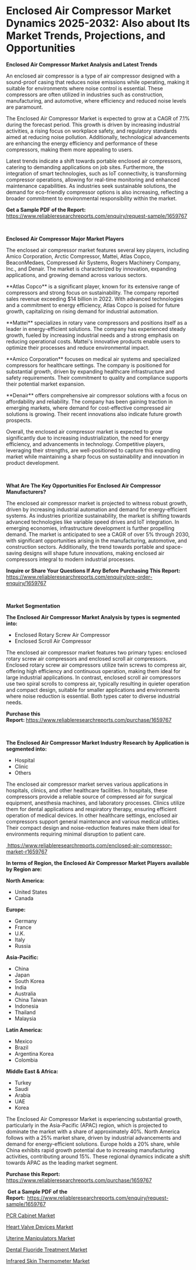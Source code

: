 <p><h1>Enclosed Air Compressor Market Dynamics 2025-2032: Also about Its Market Trends, Projections, and Opportunities</h1></p><p><strong>Enclosed Air Compressor Market Analysis and Latest Trends</strong></p>
<p><p>An enclosed air compressor is a type of air compressor designed with a sound-proof casing that reduces noise emissions while operating, making it suitable for environments where noise control is essential. These compressors are often utilized in industries such as construction, manufacturing, and automotive, where efficiency and reduced noise levels are paramount.</p><p>The Enclosed Air Compressor Market is expected to grow at a CAGR of 7.1% during the forecast period. This growth is driven by increasing industrial activities, a rising focus on workplace safety, and regulatory standards aimed at reducing noise pollution. Additionally, technological advancements are enhancing the energy efficiency and performance of these compressors, making them more appealing to users. </p><p>Latest trends indicate a shift towards portable enclosed air compressors, catering to demanding applications on job sites. Furthermore, the integration of smart technologies, such as IoT connectivity, is transforming compressor operations, allowing for real-time monitoring and enhanced maintenance capabilities. As industries seek sustainable solutions, the demand for eco-friendly compressor options is also increasing, reflecting a broader commitment to environmental responsibility within the market.</p></p>
<p><strong>Get a Sample PDF of the Report:&nbsp;</strong> <a href="https://www.reliableresearchreports.com/enquiry/request-sample/1659767?utm_campaign=112&utm_medium=2&utm_source=Github&utm_content=ia&utm_term=03032025&utm_id=enclosed-air-compressor">https://www.reliableresearchreports.com/enquiry/request-sample/1659767</a></p>
<p>&nbsp;</p>
<p><strong>Enclosed Air Compressor Major Market Players</strong></p>
<p><p>The enclosed air compressor market features several key players, including Amico Corporation, Arctic Compressor, Mattei, Atlas Copco, BeaconMedaes, Compressed Air Systems, Rogers Machinery Company, Inc., and Denair. The market is characterized by innovation, expanding applications, and growing demand across various sectors.</p><p>**Atlas Copco** is a significant player, known for its extensive range of compressors and strong focus on sustainability. The company reported sales revenue exceeding $14 billion in 2022. With advanced technologies and a commitment to energy efficiency, Atlas Copco is poised for future growth, capitalizing on rising demand for industrial automation.</p><p>**Mattei** specializes in rotary vane compressors and positions itself as a leader in energy-efficient solutions. The company has experienced steady growth, fueled by increasing industrial needs and a strong emphasis on reducing operational costs. Mattei's innovative products enable users to optimize their processes and reduce environmental impact.</p><p>**Amico Corporation** focuses on medical air systems and specialized compressors for healthcare settings. The company is positioned for substantial growth, driven by expanding healthcare infrastructure and safety requirements. Their commitment to quality and compliance supports their potential market expansion.</p><p>**Denair** offers comprehensive air compressor solutions with a focus on affordability and reliability. The company has been gaining traction in emerging markets, where demand for cost-effective compressed air solutions is growing. Their recent innovations also indicate future growth prospects.</p><p>Overall, the enclosed air compressor market is expected to grow significantly due to increasing industrialization, the need for energy efficiency, and advancements in technology. Competitive players, leveraging their strengths, are well-positioned to capture this expanding market while maintaining a sharp focus on sustainability and innovation in product development.</p></p>
<p>&nbsp;</p>
<p><strong>What Are The Key Opportunities For Enclosed Air Compressor Manufacturers?</strong></p>
<p><p>The enclosed air compressor market is projected to witness robust growth, driven by increasing industrial automation and demand for energy-efficient systems. As industries prioritize sustainability, the market is shifting towards advanced technologies like variable speed drives and IoT integration. In emerging economies, infrastructure development is further propelling demand. The market is anticipated to see a CAGR of over 5% through 2030, with significant opportunities arising in the manufacturing, automotive, and construction sectors. Additionally, the trend towards portable and space-saving designs will shape future innovations, making enclosed air compressors integral to modern industrial processes.</p></p>
<p><strong>Inquire or Share Your Questions If Any Before Purchasing This Report:</strong> <a href="https://www.reliableresearchreports.com/enquiry/pre-order-enquiry/1659767?utm_campaign=112&utm_medium=2&utm_source=Github&utm_content=ia&utm_term=03032025&utm_id=enclosed-air-compressor">https://www.reliableresearchreports.com/enquiry/pre-order-enquiry/1659767</a></p>
<p>&nbsp;</p>
<p><strong>Market Segmentation</strong></p>
<p><strong>The Enclosed Air Compressor Market Analysis by types is segmented into:</strong></p>
<p><ul><li>Enclosed Rotary Screw Air Compressor</li><li>Enclosed Scroll Air Compressor</li></ul></p>
<p><p>The enclosed air compressor market features two primary types: enclosed rotary screw air compressors and enclosed scroll air compressors. Enclosed rotary screw air compressors utilize twin screws to compress air, offering high efficiency and continuous operation, making them ideal for large industrial applications. In contrast, enclosed scroll air compressors use two spiral scrolls to compress air, typically resulting in quieter operation and compact design, suitable for smaller applications and environments where noise reduction is essential. Both types cater to diverse industrial needs.</p></p>
<p><strong>Purchase this Report:&nbsp;</strong><a href="https://www.reliableresearchreports.com/purchase/1659767?utm_campaign=112&utm_medium=2&utm_source=Github&utm_content=ia&utm_term=03032025&utm_id=enclosed-air-compressor">https://www.reliableresearchreports.com/purchase/1659767</a></p>
<p>&nbsp;</p>
<p><strong>The Enclosed Air Compressor Market Industry Research by Application is segmented into:</strong></p>
<p><ul><li>Hospital</li><li>Clinic</li><li>Others</li></ul></p>
<p><p>The enclosed air compressor market serves various applications in hospitals, clinics, and other healthcare facilities. In hospitals, these compressors provide a reliable source of compressed air for surgical equipment, anesthesia machines, and laboratory processes. Clinics utilize them for dental applications and respiratory therapy, ensuring efficient operation of medical devices. In other healthcare settings, enclosed air compressors support general maintenance and various medical utilities. Their compact design and noise-reduction features make them ideal for environments requiring minimal disruption to patient care.</p></p>
<p><a href="https://www.reliableresearchreports.com/enclosed-air-compressor-market-r1659767?utm_campaign=112&utm_medium=2&utm_source=Github&utm_content=ia&utm_term=03032025&utm_id=enclosed-air-compressor">&nbsp;https://www.reliableresearchreports.com/enclosed-air-compressor-market-r1659767</a></p>
<p><strong>In terms of Region, the Enclosed Air Compressor Market Players available by Region are:</strong></p>
<p>
    <p> <strong> North America: </strong>
        <ul>
            <li>United States</li>
            <li>Canada</li>
        </ul>
        </p> 
    <p> <strong> Europe: </strong>
        <ul>
            <li>Germany</li>
            <li>France</li>
            <li>U.K.</li>
            <li>Italy</li>
            <li>Russia</li>
        </ul>
        </p> 
    <p> <strong> Asia-Pacific: </strong>
        <ul>
            <li>China</li>
            <li>Japan</li>
            <li>South Korea</li>
            <li>India</li>
            <li>Australia</li>
            <li>China Taiwan</li>
            <li>Indonesia</li>
            <li>Thailand</li>
            <li>Malaysia</li>
        </ul>
        </p> 
    <p> <strong> Latin America: </strong>
        <ul>
            <li>Mexico</li>
            <li>Brazil</li>
            <li>Argentina Korea</li>
            <li>Colombia</li>
        </ul>
        </p> 
    <p> <strong> Middle East & Africa: </strong>
        <ul>
            <li>Turkey</li>
            <li>Saudi</li>
            <li>Arabia</li>
            <li>UAE</li>
            <li>Korea</li>
        </ul>
    </p>
    </p>
<p><p>The Enclosed Air Compressor Market is experiencing substantial growth, particularly in the Asia-Pacific (APAC) region, which is projected to dominate the market with a share of approximately 40%. North America follows with a 25% market share, driven by industrial advancements and demand for energy-efficient solutions. Europe holds a 20% share, while China exhibits rapid growth potential due to increasing manufacturing activities, contributing around 15%. These regional dynamics indicate a shift towards APAC as the leading market segment.</p></p>
<p><strong>Purchase this Report: </strong><a href="https://www.reliableresearchreports.com/purchase/1659767?utm_campaign=112&utm_medium=2&utm_source=Github&utm_content=ia&utm_term=03032025&utm_id=enclosed-air-compressor">https://www.reliableresearchreports.com/purchase/1659767</a></p>
<p>&nbsp;<strong>Get a Sample PDF of the Report:&nbsp;&nbsp;</strong><a href="https://www.reliableresearchreports.com/enquiry/request-sample/1659767?utm_campaign=112&utm_medium=2&utm_source=Github&utm_content=ia&utm_term=03032025&utm_id=enclosed-air-compressor">https://www.reliableresearchreports.com/enquiry/request-sample/1659767</a></p>
<p><strong></strong></p>
<p><p><a href="https://github.com/herakterroem/Market-Research-Report-List-1/blob/main/pcr-cabinet-market.md?utm_campaign=112&utm_medium=2&utm_source=Github&utm_content=ia&utm_term=03032025&utm_id=enclosed-air-compressor">PCR Cabinet Market</a></p><p><a href="https://github.com/momossidram/Market-Research-Report-List-1/blob/main/heart-valve-devices-market.md?utm_campaign=112&utm_medium=2&utm_source=Github&utm_content=ia&utm_term=03032025&utm_id=enclosed-air-compressor">Heart Valve Devices Market</a></p><p><a href="https://github.com/biyajausenik/Market-Research-Report-List-1/blob/main/uterine-manipulators-market.md?utm_campaign=112&utm_medium=2&utm_source=Github&utm_content=ia&utm_term=03032025&utm_id=enclosed-air-compressor">Uterine Manipulators Market</a></p><p><a href="https://github.com/armsinwan/Market-Research-Report-List-1/blob/main/dental-fluoride-treatment-market.md?utm_campaign=112&utm_medium=2&utm_source=Github&utm_content=ia&utm_term=03032025&utm_id=enclosed-air-compressor">Dental Fluoride Treatment Market</a></p><p><a href="https://github.com/sirayedantte/Market-Research-Report-List-1/blob/main/infrared-skin-thermometer-market.md?utm_campaign=112&utm_medium=2&utm_source=Github&utm_content=ia&utm_term=03032025&utm_id=enclosed-air-compressor">Infrared Skin Thermometer Market</a></p></p>